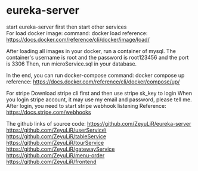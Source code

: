 # eureka-server
  
start eureka-server first then start other services  
For load docker image: 
	command: docker load
reference: https://docs.docker.com/reference/cli/docker/image/load/


After loading all images in your docker, run a container of mysql. The container's username is root and the password is root123456 and the port is 3306
Then, run microService.sql in your database.


In the end, you can run docker-compose
	command: docker compose up
reference: https://docs.docker.com/reference/cli/docker/compose/up/


For stripe
Download stripe cli first and then use stripe sk_key to login
When you login stripe account, it may use my email and password, please tell me.
After login, you need to start stripe webhook listening
Reference: https://docs.stripe.com/webhooks


The github links of source code:
https://github.com/ZeyuLiR/eureka-server
https://github.com/ZeyuLiR/userService\
https://github.com/ZeyuLiR/tableService
https://github.com/ZeyuLiR/tourService
https://github.com/ZeyuLiR/gatewayService
https://github.com/ZeyuLiR/menu-order
https://github.com/ZeyuLiR/frontend

